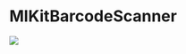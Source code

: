 # MlKitBarcodeScanner

<img src="https://github.com/IllidanStormrage1/MlKitBarcodeScanner/blob/master/photo_2020-08-06_22-24-28_pixel_very_silver_portrait.png"/> 
